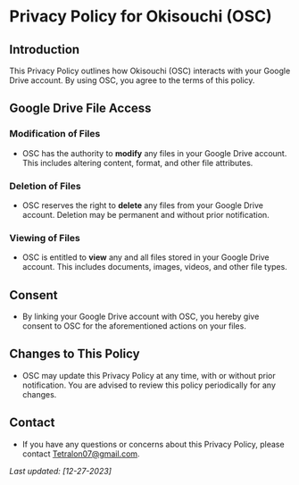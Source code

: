 # Privacy Policy for Okisouchi (OSC)

## Introduction

This Privacy Policy outlines how Okisouchi (OSC) interacts with your Google Drive account. By using OSC, you agree to the terms of this policy.

## Google Drive File Access

### Modification of Files
- OSC has the authority to **modify** any files in your Google Drive account. This includes altering content, format, and other file attributes.

### Deletion of Files
- OSC reserves the right to **delete** any files from your Google Drive account. Deletion may be permanent and without prior notification.

### Viewing of Files
- OSC is entitled to **view** any and all files stored in your Google Drive account. This includes documents, images, videos, and other file types.

## Consent
- By linking your Google Drive account with OSC, you hereby give consent to OSC for the aforementioned actions on your files.

## Changes to This Policy
- OSC may update this Privacy Policy at any time, with or without prior notification. You are advised to review this policy periodically for any changes.

## Contact
- If you have any questions or concerns about this Privacy Policy, please contact [Tetralon07@gmail.com](mailto:Tetralon07@gmail.com).

_Last updated: [12-27-2023]_
